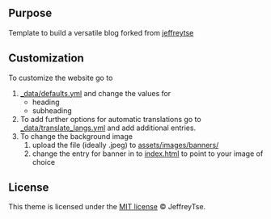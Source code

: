 ## Purpose

Template to build a versatile blog forked from [jeffreytse](jeffreytse/jekyll-theme-yat)

## Customization

To customize the website go to 

1. [_data/defaults.yml](_data/defaults.yml) and change the values for
    - heading
    - subheading
2. To add further options for automatic translations go to [_data/translate_langs.yml](_data/translate_langs.yml) and add additional entries.
3. To change the background image
    1. upload the file (ideally .jpeg) to [assets/images/banners/](assets/images/banners/)
    2. change the entry for banner in to [index.html](index.html) to point to your image of choice

## License

This theme is licensed under the [MIT license](https://opensource.org/licenses/mit-license.php) © JeffreyTse.

<!-- External links -->

[jekyll]: https://jekyllrb.com/
[yat-git-repo]: https://github.com/jeffreytse/jekyll-theme-yat/
[yat-live-demo]: https://jeffreytse.github.io/jekyll-theme-yat/
[jekyll-spaceship]: https://github.com/jeffreytse/jekyll-spaceship
[jekyll-seo-tag]: https://github.com/jekyll/jekyll-seo-tag
[jekyll-sitemap]: https://github.com/jekyll/jekyll-sitemap
[jekyll-feed]: https://github.com/jekyll/jekyll-feed
[highlight-js]: https://github.com/highlightjs/highlight.js
